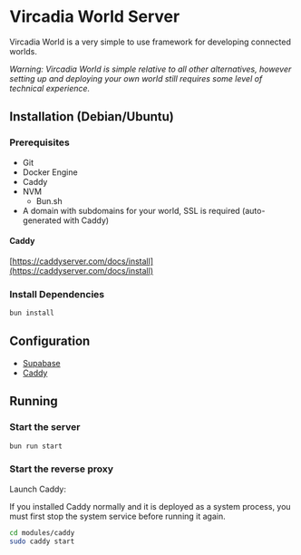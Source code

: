 # Vircadia World Server

Vircadia World is a very simple to use framework for developing connected worlds.

*Warning: Vircadia World is simple relative to all other alternatives, however setting up and deploying your own world still requires some level of technical experience.*

## Installation (Debian/Ubuntu)

### Prerequisites

* Git
* Docker Engine
* Caddy
* NVM
    * Bun.sh
* A domain with subdomains for your world, SSL is required (auto-generated with Caddy)

#### Caddy

[https://caddyserver.com/docs/install](https://caddyserver.com/docs/install)

### Install Dependencies

```sh
bun install
```

## Configuration

* [Supabase](modules/supabase/README.md)
* [Caddy](modules/caddy/README.md)

## Running

### Start the server

```bash
bun run start
```

### Start the reverse proxy

Launch Caddy:

If you installed Caddy normally and it is deployed as a system process, you must first stop the system service before running it again.

```sh
cd modules/caddy
sudo caddy start
```
